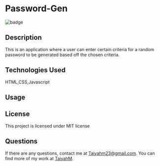 
  # Password-Gen
  ![badge](https://img.shields.io/badge/license-MIT-blue.svg)

  ## Description

  This is an application where a user can enter certain criteria for a random password to be generated based off the chosen criteria.

  ## Technologies Used
  HTML,CSS,Javascript

  ## Usage
  

  ## License 

  This project is licensed under MIT license

  ## Questions

  If there are any questions, contact me at Taiyahm23@gmail.com. You can find more of my work at [TaiyahM](https://github.com/TaiyahM/).